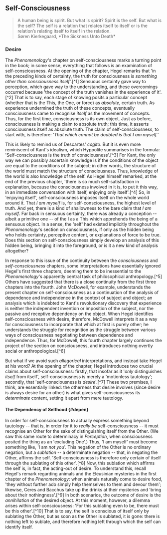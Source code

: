 ## Self-Consciousness

<blockquote class="epigraph">A human being is spirit. But what is spirit? Spirit is the self. But what is the self? The self is a relation that relates itself to itself or is the relation’s relating itself to itself in the relation. <footer>Søren Kierkegaard, *The Sickness Unto Death*</footer></blockquote>

### Desire

The *Phenomenology*'s chapter on self-consciousness marks a turning point in the
book; in some sense, everything that follows is an examination of
self-consciousness. At the opening of the chapter, Hegel remarks that 'in the
preceding kinds of certainty, the truth for consciousness is *something other
than consciousness itself*'.[^1] Sensuous certainty gave way to perception,
which gave way to the understanding, and these overcomings occurred because 'the
concept of the truth vanishes in the experience of it'.[^2] That is to say, each
stage of knowing posits a particular concept (whether that is the This, the One,
or force) as *absolute*, certain truth. As experience undermined the truth of
these concepts, eventually consciousness came to recognise *itself* as the
movement of concepts. Thus, for the first time, consciousness is its own object.
Just as before, consciousness is making a claim to absolute truth; this time, it
asserts consciousness itself as absolute truth. The claim of self-consciousness,
to start with, is therefore: *'That which cannot be doubted is that I am
myself.'*

This is likely to remind us of Descartes' *cogito*. But it is even more
reminiscent of Kant's idealism, which Hyppolite summarises in the formula:
'Self-consciousness is the truth of consciousness'.[^3] For Kant, the only way
we can possibly ascertain knowledge is if the conditions of the object are equal
to the conditions of the subject; in other words, the structure of the world
must match the structure of consciousness. Thus, knowledge of the world is also
knowledge of the self. As Hegel himself remarked, at the end of the previous
chapter, 'there is so much self-satisfaction in explanation, because the
consciousness involved in it is, to put it this way, in an immediate
conversation with itself, enjoying only itself'.[^4] So, in 'enjoying itself',
self-consciousness imposes itself on the whole world around it. That *I am
myself* is, for self-consciousness, the highest level of truth.  And yet, there
is a kind of shallowness to the bare claim that *I am myself*. Far back in
sensuous certainty, there was already a conception -- albeit a primitive one --
of the I as a This which apprehends the being of a sensuous object. In a sense,
the 'self' had existed implicitly throughout the *Phenomenology*'s section on
consciousness, if only as the hidden being who holds certainty, perceptive
content, or explanations of force to be true. Does this section on
self-consciousness simply develop an analysis of this hidden being, bringing it
into the foreground, or is it a new kind of analysis altogether?

In response to this issue of the continuity between the *consciousness*
and *self-consciousness* chapters, some interpretations have essentially
ignored Hegel's first three chapters, deeming them to be inessential to
the *Phenomenology*'s apparently central task of philosophical
anthropology.[^5] Others have suggested that there is a close continuity
from the first three chapters into the fourth. John McDowell, for
example, understands the present chapter on self-consciousness as a
continuation of the analysis of dependence and independence in the
context of subject and object; an analysis which is indebted to Kant's
revolutionary discovery that experience is neither the independent
invention or imposition of the subject, nor the passive and receptive
dependency on the object. When Hegel identifies self-consciousness with
desire, therefore, McDowell interprets it as a way for consciousness to
incorporate that which at first is purely other; he understands the
struggle for recognition as the struggle between various ways of
consciousness negotiating between dependence and independence. Thus, for
McDowell, this fourth chapter largely continues the project of the
section on consciousness, and introduces nothing overtly social or
anthropological.[^6]

But what if we avoid such *allegorical* interpretations, and instead
take Hegel at his word? At the opening of the chapter, Hegel introduces
two crucial claims about self-consciousness: firstly, that insofar as it
'*only* distinguishes *itself* from itself', self-consciousness is
merely a 'motionless tautology'; secondly, that 'self-consciousness is
*desire*'.[^7] These two premises, I think, are essentially linked: the
otherness that desire involves (since desire is always desire for an
other) is what gives self-consciousness its *determinate* content,
setting it apart from mere tautology.

#### The Dependency of Selfhood {#depen}

In order for self-consciousness to actually express something beyond tautology
-- that is, in order for it to *really be* self-consciousness -- it must
recognise an Other for the sake of distinguishing itself from the Other. (We saw
this same route to determinacy in *Perception*, when consciousness posited the
thing as an 'excluding One'.) Thus, 'I am myself' must become something like, 'I
am *not you*'. This negation of the Other is no ordinary negation, but a
*sublation* -- a determinate negation -- that, in negating the Other, affirms
the self. 'Self-consciousness is therefore only certain of itself through the
sublating of this other'.[^8] Now, this sublation which affirms the self is, in
fact, the acting-out of desire. To understand this, recall Hegel's remark
regarding animals and the Eleusinian mysteries in the first chapter of the
*Phenomenology*: when animals naturally come to desire food, 'they without
further ado simply help themselves to them and devour them'; likewise, Ceres and
Bacchus take up the drinks at their mysteries and 'bring about their
nothingness'.[^9] In both scenarios, the outcome of desire is the *annihilation*
of the desired object. At this moment, however, a dilemma arises within
self-consciousness: 'For this sublating even to be, there must be this
other'.[^10] That is to say, the self is conscious of itself only by sublating
the Other, but as soon as the Other is sublated, it is gone: there is nothing
left to sublate, and therefore nothing left through which the self can identify
itself.
